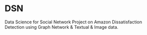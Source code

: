 # DSN
Data Science for Social Network Project on Amazon Dissatisfaction Detection using Graph Network &amp; Textual &amp; Image data.

